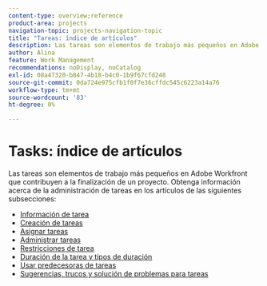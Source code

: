 ```yaml
---
content-type: overview;reference
product-area: projects
navigation-topic: projects-navigation-topic
title: "Tareas: índice de artículos"
description: Las tareas son elementos de trabajo más pequeños en Adobe Workfront que contribuyen a la finalización de un proyecto. Consulte los siguientes artículos para obtener información sobre la administración de tareas.
author: Alina
feature: Work Management
recommendations: noDisplay, noCatalog
exl-id: 08a47320-b847-4b18-b4c0-1b9f67cfd248
source-git-commit: 0da724e975cfb1f0f7e36cffdc545c6223a14a76
workflow-type: tm+mt
source-wordcount: '83'
ht-degree: 0%

---
```


# Tasks: índice de artículos

<!--Audited: 01/2024-->

Las tareas son elementos de trabajo más pequeños en Adobe Workfront que contribuyen a la finalización de un proyecto. Obtenga información acerca de la administración de tareas en los artículos de las siguientes subsecciones:

* [Información de tarea](../../manage-work/tasks/task-information/task-information.md)
* [Creación de tareas](../../manage-work/tasks/create-tasks/create-tasks-overview-1.md)
* [Asignar tareas](../../manage-work/tasks/assign-tasks/assign-tasks-1.md)
* [Administrar tareas](../../manage-work/tasks/manage-tasks/manage-tasks.md)
* [Restricciones de tarea](../../manage-work/tasks/task-constraints/task-constraints.md)
* [Duración de la tarea y tipos de duración](../../manage-work/tasks/taskdurtn/task-duration-duration-type.md)
* [Usar predecesoras de tareas](../../manage-work/tasks/use-prdcssrs/use-task-predecessors.md)
* [Sugerencias, trucos y solución de problemas para tareas](../../manage-work/tasks/tips-tricks-and-troubleshooting/tips-tricks-troubleshooting-tasks.md)
